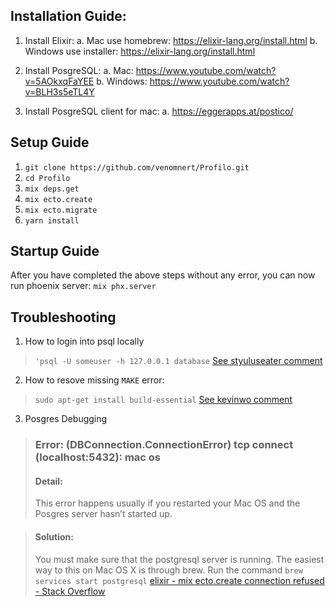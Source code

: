 ## Installation Guide:
1. Install Elixir:
  a. Mac use homebrew: https://elixir-lang.org/install.html
  b. Windows use installer: https://elixir-lang.org/install.html
  
2. Install PosgreSQL:
  a. Mac: https://www.youtube.com/watch?v=5AOkxqFaYEE
  b. Windows: https://www.youtube.com/watch?v=BLH3s5eTL4Y
  
3. Install PosgreSQL client for mac:
  a. https://eggerapps.at/postico/

## Setup Guide
1. `git clone https://github.com/venomnert/Profilo.git`
2. `cd Profilo`
3. `mix deps.get`
4. `mix ecto.create`
5. `mix ecto.migrate`
6. `yarn install`

## Startup Guide
After you have completed the above steps without any error, you can now run phoenix server:
`mix phx.server`

## Troubleshooting
1. How to login into psql locally
> `'psql -U someuser -h 127.0.0.1 database`
[See styuluseater comment](https://stackoverflow.com/questions/18664074/getting-error-peer-authentication-failed-for-user-postgres-when-trying-to-ge)

2. How to resove missing `MAKE` error:
> `sudo apt-get install build-essential`
[See kevinwo comment](https://www.digitalocean.com/community/tutorials/how-to-automate-elixir-phoenix-deployment-with-distillery-and-edeliver-on-ubuntu-16-04)

3. Posgres Debugging
> ### Error: (DBConnection.ConnectionError) tcp connect (localhost:5432): mac os
> #### Detail: 
> This error happens usually if you restarted your Mac OS and the Posgres server hasn’t started up.

> #### Solution:
> You must make sure that the postgresql server is running. The easiest way to this on Mac OS X is through brew.
> Run the command `brew services start postgresql` 
> [elixir - mix ecto.create connection refused - Stack Overflow](https://stackoverflow.com/questions/44358515/mix-ecto-create-connection-refused#44358542)
